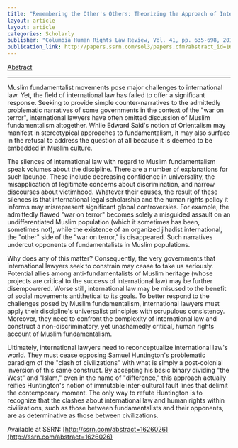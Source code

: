```yaml
---
title: "Remembering the Other's Others: Theorizing the Approach of International Law to Muslim Fundamentalism"
layout: article
layout: article
categories: Scholarly
publisher: "Columbia Human Rights Law Review, Vol. 41, pp. 635-698, 2010; Rutgers School of Law-Newark Research Paper No. 075"
publication_link: http://papers.ssrn.com/sol3/papers.cfm?abstract_id=1626026 
---
```


[Abstract](/articles/remembering-the-others-others-theorizing-the-approach-of-international-law-to-muslim-fundamentalism)

---

Muslim fundamentalist movements pose major challenges to international law. Yet, the field of international law has failed to offer a significant response. 
Seeking to provide simple counter-narratives to the admittedly problematic narratives of some governments in the context of the "war on terror", international lawyers have often omitted discussion of Muslim fundamentalism altogether. While Edward Said's notion of Orientalism may manifest in stereotypical approaches to fundamentalism, it may also surface in the refusal to address the question at all because it is deemed to be embedded in Muslim culture.


The silences of international law with regard to Muslim fundamentalism speak volumes about the discipline. There are a number of explanations for such lacunae. These include decreasing confidence in universality, the misapplication of legitimate concerns about discrimination, and narrow discourses about victimhood. Whatever their causes, the result of these silences is that international legal scholarship and the human rights policy it informs may misrepresent significant global controversies. For example, the admittedly flawed "war on terror" becomes solely a misguided assault on an undifferentiated Muslim population (which it sometimes has been, sometimes not), while the existence of an organized jihadist international, the "other" side of the "war on terror," is disappeared. Such narratives undercut opponents of fundamentalists in Muslim populations. <br>


Why does any of this matter? Consequently, the very governments that international lawyers seek to constrain may cease to take us seriously. Potential allies among anti-fundamentalists of Muslim heritage (whose projects are critical to the success of international law) may be further disempowered. Worse still, international law may be misused to the benefit of social movements antithetical to its goals. To better respond to the challenges posed by Muslim fundamentalism, international lawyers must apply their discipline's universalist principles with scrupulous consistency. Moreover, they need to confront the complexity of international law and construct a non-discriminatory, yet unashamedly critical, human rights account of Muslim fundamentalism.


Ultimately, international lawyers need to reconceptualize international law's world. They must cease opposing Samuel Huntington's problematic paradigm of the "clash of civilizations" with what is simply a post-colonial inversion of this same construct. By accepting his basic binary dividing "the West" and "Islam," even in the name of "difference," this approach actually reifies Huntington's notion of immutable inter-cultural fault lines that delimit the contemporary moment. The only way to refute Huntington is to recognize that the clashes about international law and human rights within civilizations, such as those between fundamentalists and their opponents, are as determinative as those between civilizations.


Available at SSRN: [http://ssrn.com/abstract=1626026](http://ssrn.com/abstract=1626026)
